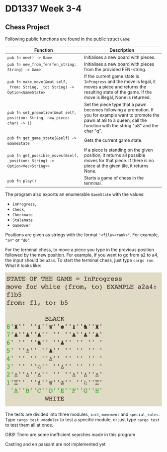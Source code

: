 # DD1337 Week 3-4

## Chess Project

Following public functions are found in the public struct `Game`:

| **Function**                                                                   | **Description**                                                                                                                                                                      |
| ------------------------------------------------------------------------------ | ------------------------------------------------------------------------------------------------------------------------------------------------------------------------------------ |
| `pub fn new() -> Game`                                                         | Initialises a new board with pieces.                                                                                                                                                 |
| `pub fn new_from_fen(fen_string: String) -> Game`                              | Initialises a new board with pieces from the provided FEN-string.                                                                                                                    |
| `pub fn make_move(&mut self, _from: String, _to: String) -> Option<GameState>` | If the current game state is `InProgress` and the move is legal, it moves a piece and returns the resulting state of the game. If the move is illegal, None is returned.             |
| `pub fn set_promotion(&mut self, position: String, new_piece: char) -> ()`     | Set the piece type that a pawn becomes following a promotion. If you for example want to promote the pawn at a8 to a queen, call the function with the string "a8" and the char "q". |
| `pub fn get_game_state(&self) -> &GameState`                                   | Gets the current game state.                                                                                                                                                         |
| `pub fn get_possible_moves(&self, _position: String) -> Option<Vec<String>>`   | If a piece is standing on the given position, it returns all possible moves for that piece. If there is no piece at the given tile, it returns None.                                 |
| `pub fn play()`                                                                | Starts a game of chess in the terminal.                                                                                                                                              |

The program also exports an enumerable `GameState` with the values:

- `InProgress`,
- `Check`,
- `Checkmate`
- `Stalemate`
- `GameOver`

Positions are given as strings with the format `"<file><rank>"`. For example, `"a4"` or `"d6"`

For the terminal chess, to move a piece you type in the previous position followed by the new position. For example, if you want to go from a2 to a4, the input should be `a2a4`. To start the terminal chess, just type `cargo run`.
What it looks like:

![Chess UI](/assets/chessUIWhiteTerminal.png)

The tests are divided into three modules, `init`, `movement` and `special_rules`. Type `cargo test <module>` to test a specific module, or just type `cargo test` to test them all at once.

OBS! There are some inefficient searches made in this program

Castling and en passant are not implemented yet
